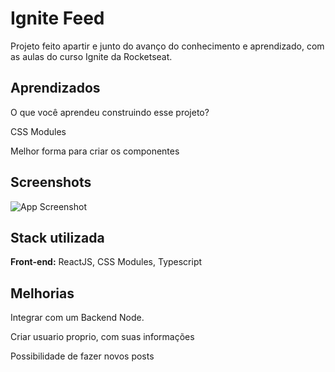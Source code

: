 
# Ignite Feed

Projeto feito apartir e junto do avanço do conhecimento e aprendizado, com as aulas do curso Ignite da Rocketseat.


## Aprendizados

O que você aprendeu construindo esse projeto?

CSS Modules

Melhor forma para criar os componentes
## Screenshots

![App Screenshot](https://imgur.com/HQBv8qs)


## Stack utilizada

**Front-end:** ReactJS, CSS Modules, Typescript



## Melhorias

Integrar com um Backend Node.

Criar usuario proprio, com suas informações

Possibilidade de fazer novos posts

